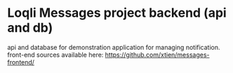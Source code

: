 # Loqli Messages project backend (api and db)

api and database for demonstration application for managing notification. front-end sources available here: https://github.com/xtien/messages-frontend/
